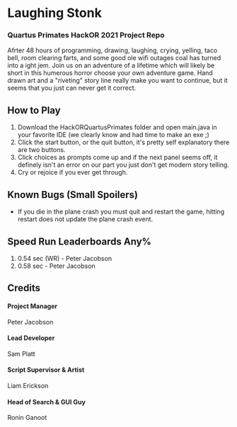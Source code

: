 # Laughing Stonk
### Quartus Primates HackOR 2021 Project Repo

Afrter 48 hours of programming, drawing, laughing, crying, yelling, taco bell, room clearing farts, and some good ole wifi outages coal has turned into a ight jem. Join us on an adventure of a lifetime which will likely be short in this humerous horror choose your own adventure game. Hand drawn art and a "riveting" story line really make you want to continue, but it seems that you just can never get it correct. 

How to Play
-----------
  1. Download the HackORQuartusPrimates folder and open main.java in your favorite IDE (we clearly know and had time to make an exe ;)
  2. Click the start button, or the quit button, it's pretty self explanatory there are two buttons.
  3. Click choices as prompts come up and if the next panel seems off, it definely isn't an error on our part you just don't get modern story telling.
  4. Cry or rejoice if you ever get through.

 Known Bugs (Small Spoilers)
 ---------------------------
 - If you die in the plane crash you must quit and restart the game, hitting restart does not update the plane crash event.

 Speed Run Leaderboards Any%
 --------------------------
  1. 0.54 sec (WR) - Peter Jacobson 
  2. 0.58 sec - Peter Jacobson

Credits
-------
#### Project Manager
Peter Jacobson

#### Lead Developer
Sam Platt

#### Script Supervisor & Artist
Liam Erickson

#### Head of Search & GUI Guy
Ronin Ganoot
